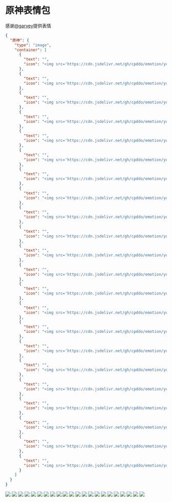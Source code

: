 # 原神表情包

感谢[@garvey](https://gitee.com/zjwo)提供表情

```json
{
  "原神": {
    "type": "image",
    "container": [
      {
        "text": "",
        "icon": "<img src='https://cdn.jsdelivr.net/gh/cpddo/emotion/yuanshen/11.jpg'>"
      },
      {
        "text": "",
        "icon": "<img src='https://cdn.jsdelivr.net/gh/cpddo/emotion/yuanshen/5.jpg'>"
      },
      {
        "text": "",
        "icon": "<img src='https://cdn.jsdelivr.net/gh/cpddo/emotion/yuanshen/19.jpg'>"
      },
      {
        "text": "",
        "icon": "<img src='https://cdn.jsdelivr.net/gh/cpddo/emotion/yuanshen/13.jpg'>"
      },
      {
        "text": "",
        "icon": "<img src='https://cdn.jsdelivr.net/gh/cpddo/emotion/yuanshen/3.jpg'>"
      },
      {
        "text": "",
        "icon": "<img src='https://cdn.jsdelivr.net/gh/cpddo/emotion/yuanshen/16.jpg'>"
      },
      {
        "text": "",
        "icon": "<img src='https://cdn.jsdelivr.net/gh/cpddo/emotion/yuanshen/8.jpg'>"
      },
      {
        "text": "",
        "icon": "<img src='https://cdn.jsdelivr.net/gh/cpddo/emotion/yuanshen/20.jpg'>"
      },
      {
        "text": "",
        "icon": "<img src='https://cdn.jsdelivr.net/gh/cpddo/emotion/yuanshen/2.jpg'>"
      },
      {
        "text": "",
        "icon": "<img src='https://cdn.jsdelivr.net/gh/cpddo/emotion/yuanshen/22.jpg'>"
      },
      {
        "text": "",
        "icon": "<img src='https://cdn.jsdelivr.net/gh/cpddo/emotion/yuanshen/21.jpg'>"
      },
      {
        "text": "",
        "icon": "<img src='https://cdn.jsdelivr.net/gh/cpddo/emotion/yuanshen/15.jpg'>"
      },
      {
        "text": "",
        "icon": "<img src='https://cdn.jsdelivr.net/gh/cpddo/emotion/yuanshen/10.jpg'>"
      },
      {
        "text": "",
        "icon": "<img src='https://cdn.jsdelivr.net/gh/cpddo/emotion/yuanshen/9.jpg'>"
      },
      {
        "text": "",
        "icon": "<img src='https://cdn.jsdelivr.net/gh/cpddo/emotion/yuanshen/7.jpg'>"
      },
      {
        "text": "",
        "icon": "<img src='https://cdn.jsdelivr.net/gh/cpddo/emotion/yuanshen/12.jpg'>"
      },
      {
        "text": "",
        "icon": "<img src='https://cdn.jsdelivr.net/gh/cpddo/emotion/yuanshen/1.jpg'>"
      },
      {
        "text": "",
        "icon": "<img src='https://cdn.jsdelivr.net/gh/cpddo/emotion/yuanshen/6.jpg'>"
      },
      {
        "text": "",
        "icon": "<img src='https://cdn.jsdelivr.net/gh/cpddo/emotion/yuanshen/18.jpg'>"
      },
      {
        "text": "",
        "icon": "<img src='https://cdn.jsdelivr.net/gh/cpddo/emotion/yuanshen/17.jpg'>"
      },
      {
        "text": "",
        "icon": "<img src='https://cdn.jsdelivr.net/gh/cpddo/emotion/yuanshen/14.jpg'>"
      },
      {
        "text": "",
        "icon": "<img src='https://cdn.jsdelivr.net/gh/cpddo/emotion/yuanshen/4.jpg'>"
      }
    ]
  }
}
```

![](https://cdn.jsdelivr.net/gh/cpddo/emotion/yuanshen/11.jpg)
![](https://cdn.jsdelivr.net/gh/cpddo/emotion/yuanshen/5.jpg)
![](https://cdn.jsdelivr.net/gh/cpddo/emotion/yuanshen/19.jpg)
![](https://cdn.jsdelivr.net/gh/cpddo/emotion/yuanshen/13.jpg)
![](https://cdn.jsdelivr.net/gh/cpddo/emotion/yuanshen/3.jpg)
![](https://cdn.jsdelivr.net/gh/cpddo/emotion/yuanshen/16.jpg)
![](https://cdn.jsdelivr.net/gh/cpddo/emotion/yuanshen/8.jpg)
![](https://cdn.jsdelivr.net/gh/cpddo/emotion/yuanshen/20.jpg)
![](https://cdn.jsdelivr.net/gh/cpddo/emotion/yuanshen/2.jpg)
![](https://cdn.jsdelivr.net/gh/cpddo/emotion/yuanshen/22.jpg)
![](https://cdn.jsdelivr.net/gh/cpddo/emotion/yuanshen/21.jpg)
![](https://cdn.jsdelivr.net/gh/cpddo/emotion/yuanshen/15.jpg)
![](https://cdn.jsdelivr.net/gh/cpddo/emotion/yuanshen/10.jpg)
![](https://cdn.jsdelivr.net/gh/cpddo/emotion/yuanshen/9.jpg)
![](https://cdn.jsdelivr.net/gh/cpddo/emotion/yuanshen/7.jpg)
![](https://cdn.jsdelivr.net/gh/cpddo/emotion/yuanshen/12.jpg)
![](https://cdn.jsdelivr.net/gh/cpddo/emotion/yuanshen/1.jpg)
![](https://cdn.jsdelivr.net/gh/cpddo/emotion/yuanshen/6.jpg)
![](https://cdn.jsdelivr.net/gh/cpddo/emotion/yuanshen/18.jpg)
![](https://cdn.jsdelivr.net/gh/cpddo/emotion/yuanshen/17.jpg)
![](https://cdn.jsdelivr.net/gh/cpddo/emotion/yuanshen/14.jpg)
![](https://cdn.jsdelivr.net/gh/cpddo/emotion/yuanshen/4.jpg)